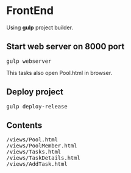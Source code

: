 # FrontEnd
Using **gulp** project builder. <br />
<h2>Start web server on 8000 port</h2>
<pre>gulp webserver</pre> 
This tasks also open Pool.html in browser.
<h2>Deploy project</h2>
<pre>gulp deploy-release</pre>
<h2>Contents</h2>
<pre>
/views/Pool.html
/views/PoolMember.html
/views/Tasks.html
/views/TaskDetails.html
/views/AddTask.html
</pre>

